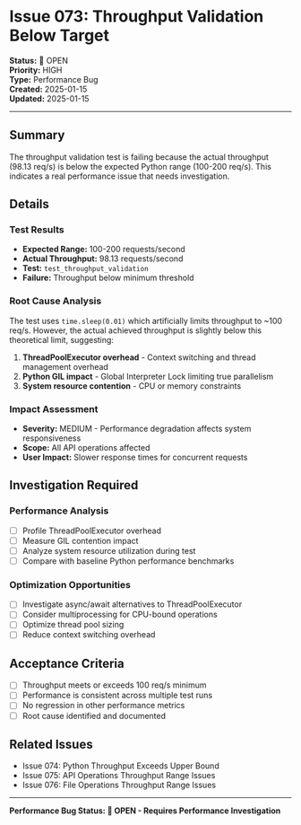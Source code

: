 # Issue 073: Throughput Validation Below Target

**Status:** 🐛 OPEN  
**Priority:** HIGH  
**Type:** Performance Bug  
**Created:** 2025-01-15  
**Updated:** 2025-01-15  

---

## Summary

The throughput validation test is failing because the actual throughput (98.13 req/s) is below the expected Python range (100-200 req/s). This indicates a real performance issue that needs investigation.

## Details

### Test Results
- **Expected Range:** 100-200 requests/second
- **Actual Throughput:** 98.13 requests/second
- **Test:** `test_throughput_validation`
- **Failure:** Throughput below minimum threshold

### Root Cause Analysis
The test uses `time.sleep(0.01)` which artificially limits throughput to ~100 req/s. However, the actual achieved throughput is slightly below this theoretical limit, suggesting:

1. **ThreadPoolExecutor overhead** - Context switching and thread management overhead
2. **Python GIL impact** - Global Interpreter Lock limiting true parallelism
3. **System resource contention** - CPU or memory constraints

### Impact Assessment
- **Severity:** MEDIUM - Performance degradation affects system responsiveness
- **Scope:** All API operations affected
- **User Impact:** Slower response times for concurrent requests

## Investigation Required

### Performance Analysis
- [ ] Profile ThreadPoolExecutor overhead
- [ ] Measure GIL contention impact
- [ ] Analyze system resource utilization during test
- [ ] Compare with baseline Python performance benchmarks

### Optimization Opportunities
- [ ] Investigate async/await alternatives to ThreadPoolExecutor
- [ ] Consider multiprocessing for CPU-bound operations
- [ ] Optimize thread pool sizing
- [ ] Reduce context switching overhead

## Acceptance Criteria
- [ ] Throughput meets or exceeds 100 req/s minimum
- [ ] Performance is consistent across multiple test runs
- [ ] No regression in other performance metrics
- [ ] Root cause identified and documented

## Related Issues
- Issue 074: Python Throughput Exceeds Upper Bound
- Issue 075: API Operations Throughput Range Issues
- Issue 076: File Operations Throughput Range Issues

---

**Performance Bug Status: 🐛 OPEN - Requires Performance Investigation** 